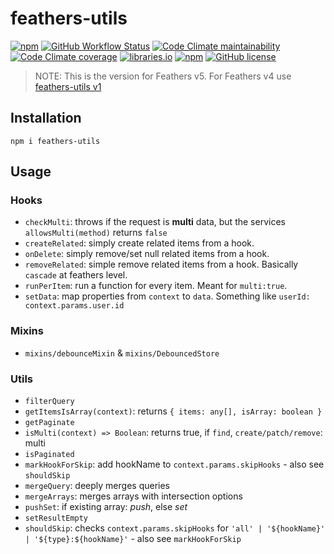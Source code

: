# feathers-utils

[![npm](https://img.shields.io/npm/v/feathers-utils)](https://www.npmjs.com/package/feathers-utils)
[![GitHub Workflow Status](https://img.shields.io/github/workflow/status/fratzinger/feathers-utils/Node.js%20CI)](https://github.com/fratzinger/feathers-utils/actions/workflows/node.js.yml?query=branch%3Amain)
[![Code Climate maintainability](https://img.shields.io/codeclimate/maintainability/fratzinger/feathers-utils)](https://codeclimate.com/github/fratzinger/feathers-utils)
[![Code Climate coverage](https://img.shields.io/codeclimate/coverage/fratzinger/feathers-utils)](https://codeclimate.com/github/fratzinger/feathers-utils)
[![libraries.io](https://img.shields.io/librariesio/release/npm/feathers-utils)](https://libraries.io/npm/feathers-utils)
[![npm](https://img.shields.io/npm/dm/feathers-utils)](https://www.npmjs.com/package/feathers-utils)
[![GitHub license](https://img.shields.io/github/license/fratzinger/feathers-utils)](https://github.com/fratzinger/feathers-utils/blob/main/LICENSE.md)

> NOTE: This is the version for Feathers v5. For Feathers v4 use [feathers-utils v1](https://github.com/fratzinger/feathers-utils/tree/crow)


## Installation

```shell
npm i feathers-utils
```

## Usage

### Hooks

- `checkMulti`: throws if the request is **multi** data, but the services `allowsMulti(method)` returns `false`
- `createRelated`: simply create related items from a hook.
- `onDelete`: simply remove/set null related items from a hook.
- `removeRelated`: simple remove related items from a hook. Basically `cascade` at feathers level.
- `runPerItem`: run a function for every item. Meant for `multi:true`.
- `setData`: map properties from `context` to `data`. Something like `userId: context.params.user.id`

### Mixins

- `mixins/debounceMixin` & `mixins/DebouncedStore`

### Utils

- `filterQuery`
- `getItemsIsArray(context)`: returns `{ items: any[], isArray: boolean }`
- `getPaginate`
- `isMulti(context) => Boolean`: returns true, if `find`, `create/patch/remove`: multi
- `isPaginated`
- `markHookForSkip`: add hookName to `context.params.skipHooks` - also see `shouldSkip`
- `mergeQuery`: deeply merges queries
- `mergeArrays`: merges arrays with intersection options
- `pushSet`: if existing array: *push*, else *set*
- `setResultEmpty`
- `shouldSkip`: checks `context.params.skipHooks` for `'all' | '${hookName}' | '${type}:${hookName}'` - also see `markHookForSkip`